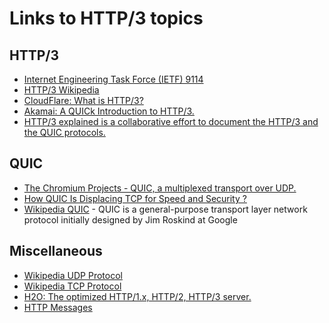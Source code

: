 <div>
    <h1>
        Links to HTTP/3 topics
    </h1>
    <div>
        <h2>HTTP/3</h2>
        <ul>
            <div>
                <div>
                    <li>
                        <a href="https://datatracker.ietf.org/doc/html/rfc9114">Internet Engineering Task Force (IETF) 9114</a> 
                    </li>
                </div>
                <div>
                    <li>
                        <a href="https://en.wikipedia.org/wiki/HTTP/3">HTTP/3 Wikipedia</a>
                    </li>
                </div>
                <div>
                    <li>
                        <a href="https://www.cloudflare.com/learning/performance/what-is-http3/">CloudFlare: What is HTTP/3?</a>
                    </li>
                </div>
                <div>
                    <li>
                        <a href="https://www.akamai.com/blog/developers/a-quick-introduction-http3">Akamai: A QUICk Introduction to HTTP/3.</a>
                    </li>
                </div>
                <div>
                    <li>
                        <a href="https://http3-explained.haxx.se">HTTP/3 explained is a collaborative effort to document the HTTP/3 and the QUIC protocols.</a>
                    </li>
                </div>                                 
            </div>
        </ul>
    </div>
    <div>
        <h2>QUIC</h2>
        <ul>
            <div>
                <li>
                    <a href="https://www.chromium.org/quic/">The Chromium Projects - QUIC, a multiplexed transport over UDP.</a>
                </li>
            </div>
            <div>
                <li>
                    <a href="https://engineeringatscale.substack.com/p/how-quic-is-displacing-tcp-for-speed">How QUIC Is Displacing TCP for Speed and Security ?</a>
                </li>
            </div>             
            <div>
                <li>
                    <a href="https://en.wikipedia.org/wiki/QUIC">Wikipedia QUIC</a> -  QUIC is a general-purpose transport layer network protocol initially designed by Jim Roskind at Google
                </li>
            </div>
        </ul>       
    </div>
    <div>
       <h2>Miscellaneous</h2>
        <ul>
            <div>
                <li>
                    <a href="https://en.wikipedia.org/wiki/User_Datagram_Protocol">Wikipedia UDP Protocol</a>
                </li>
            </div>
            <div>
                <li>
                    <a href="https://en.wikipedia.org/wiki/Transmission_Control_Protocol">Wikipedia TCP Protocol</a>
                </li>
            </div>
            <div>
                <li>
                    <a href="https://h2o.examp1e.net/configure/http3_directives.html">H2O: The optimized HTTP/1.x, HTTP/2, HTTP/3 server.</a>
                </li>
            </div>
            <div>
                <li>
                    <a href="https://developer.mozilla.org/en-US/docs/Web/HTTP/Messages">HTTP Messages</a>
                </li>
            </div>
        </ul>
    </div>
</div>
